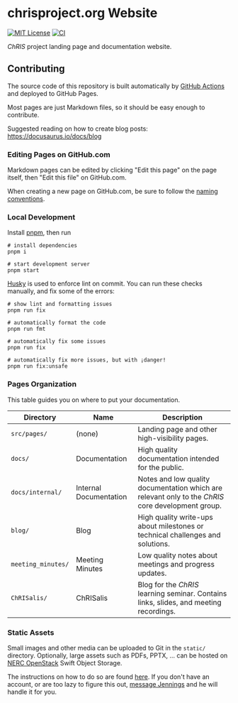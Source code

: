 # chrisproject.org Website

[![MIT License](https://img.shields.io/github/license/fnndsc/website2)](/LICENSE)
[![CI](https://github.com/FNNDSC/website2/actions/workflows/ci.yml/badge.svg)](https://github.com/FNNDSC/website2/actions/workflows/ci.yml)

_ChRIS_ project landing page and documentation website.

## Contributing

The source code of this repository is built automatically by
[GitHub Actions](https://github.com/FNNDSC/chrisproject.org/actions)
and deployed to GitHub Pages.

Most pages are just Markdown files, so it should be easy enough to contribute.

Suggested reading on how to create blog posts: https://docusaurus.io/docs/blog

### Editing Pages on GitHub.com

Markdown pages can be edited by clicking "Edit this page" on the page
itself, then "Edit this file" on GitHub.com.

When creating a new page on GitHub.com, be sure to follow the
[naming conventions](https://docusaurus.io/docs/blog#blog-post-date).

### Local Development

Install [pnpm](https://pnpm.io/installation), then run

```shell
# install dependencies
pnpm i

# start development server
pnpm start
```

[Husky](https://github.com/typicode/husky) is used to enforce lint on commit.
You can run these checks manually, and fix some of the errors:


```shell
# show lint and formatting issues
pnpm run fix

# automatically format the code
pnpm run fmt

# automatically fix some issues
pnpm run fix

# automatically fix more issues, but with ¡danger!
pnpm run fix:unsafe
```

### Pages Organization

This table guides you on where to put your documentation.

| Directory          | Name                   | Description                                                                                        |
|--------------------|------------------------|----------------------------------------------------------------------------------------------------|
| `src/pages/`       | (none)                 | Landing page and other high-visibility pages.                                                      |
| `docs/`            | Documentation          | High quality documentation intended for the public.                                                |
| `docs/internal/`   | Internal Documentation | Notes and low quality documentation which are relevant only to the _ChRIS_ core development group. |
| `blog/`            | Blog                   | High quality write-ups about milestones or technical challenges and solutions.                     |
| `meeting_minutes/` | Meeting Minutes        | Low quality notes about meetings and progress updates.                                             |
| `ChRISalis/`       | ChRISalis              | Blog for the _ChRIS_ learning seminar. Contains links, slides, and meeting recordings.             |

### Static Assets

Small images and other media can be uploaded to Git in the `static/` directory.
Optionally, large assets such as PDFs, PPTX, ... can be hosted on
[NERC OpenStack](stack.nerc.mghpcc.org/) Swift Object Storage.

The instructions on how to do so are found [here](./docs/internal/nerc/swift.md).
If you don't have an account, or are too lazy to figure this out,
[message Jennings](https://matrix.to/#/@jennydaman:fedora.im) and he will handle it for you.
